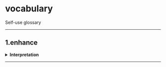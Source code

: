 # vocabulary
Self-use glossary 

****

## 1.enhance

<details><summary><b>Interpretation</b></summary>
<p>
#### v.  提高，增强

</p>
</details>

****



